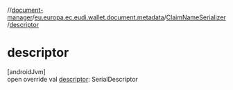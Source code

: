 //[document-manager](../../../index.md)/[eu.europa.ec.eudi.wallet.document.metadata](../index.md)/[ClaimNameSerializer](index.md)/[descriptor](descriptor.md)

# descriptor

[androidJvm]\
open override val [descriptor](descriptor.md): SerialDescriptor
